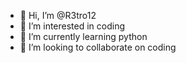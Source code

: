 - 👋 Hi, I’m @R3tro12
- 👀 I’m interested in coding
- 🌱 I’m currently learning python
- 💞️ I’m looking to collaborate on coding


<!---
R3tro12/R3tro12 is a ✨ special ✨ repository because its `README.md` (this file) appears on your GitHub profile.
You can click the Preview link to take a look at your changes.
--->
